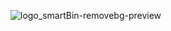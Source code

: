 

![logo_smartBin-removebg-preview](https://github.com/MaikonDsGomes/Sprint-2/assets/160528424/1ee93eda-eea5-4cd5-a21d-638730e0fa19)
  
